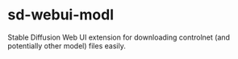 # sd-webui-modl
Stable Diffusion Web UI extension for downloading controlnet (and potentially other model) files easily.  
